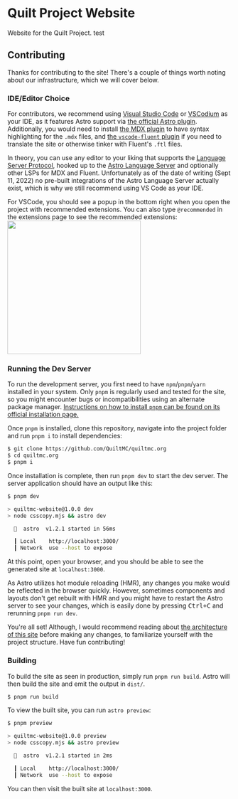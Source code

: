 # Quilt Project Website

Website for the Quilt Project. test

## Contributing

Thanks for contributing to the site!
There's a couple of things worth noting about our infrastructure, which we will cover below.

### IDE/Editor Choice

For contributors, we recommend using [Visual Studio Code](https://code.visualstudio.com) or [VSCodium](https://vscodium.com/) as your IDE, as it features Astro support via [the official Astro plugin](https://marketplace.visualstudio.com/items?itemName=astro-build.astro-vscode).
Additionally, you would need to install [the MDX plugin](https://marketplace.visualstudio.com/items?itemName=unifiedjs.vscode-mdx) to have syntax highlighting for the `.mdx` files,
and [the `vscode-fluent` plugin](https://marketplace.visualstudio.com/items?itemName=macabeus.vscode-fluent) if you need to translate the site or otherwise tinker with Fluent's `.ftl` files.

In theory, you can use any editor to your liking that supports the [Language Server Protocol](https://microsoft.github.io/language-server-protocol/), hooked up to the [Astro Language Server](https://github.com/withastro/language-tools/tree/main/packages/language-server) and optionally other LSPs for MDX and Fluent.
Unfortunately as of the date of writing (Sept 11, 2022) no pre-built integrations of the Astro Language Server actually exist, which is why we still recommend using VS Code as your IDE.

For VSCode, you should see a popup in the bottom right when you open the project with recommended extensions. You can also type `@recommended` in the extensions page to see the recommended extensions:
<img src="./public/assets/img/writing/recommended-extensions.jpg" width="300">


### Running the Dev Server

To run the development server, you first need to have `npm`/`pnpm`/`yarn` installed in your system.
Only `pnpm` is regularly used and tested for the site, so you might encounter bugs or incompatibilities using an alternate package manager. [Instructions on how to install `pnpm` can be found on its official installation page.](https://pnpm.io/installation)

Once `pnpm` is installed, clone this repository, navigate into the project folder and run `pnpm i` to install dependencies:
```sh
$ git clone https://github.com/QuiltMC/quiltmc.org
$ cd quiltmc.org
$ pnpm i
```

Once installation is complete, then run `pnpm dev` to start the dev server.
The server application should have an output like this:
```sh
$ pnpm dev

> quiltmc-website@1.0.0 dev
> node csscopy.mjs && astro dev

  🚀  astro  v1.2.1 started in 56ms

  ┃ Local    http://localhost:3000/
  ┃ Network  use --host to expose
```

At this point, open your browser, and you should be able to see the generated site at `localhost:3000`.

As Astro utilizes hot module reloading (HMR), any changes you make would be reflected in the browser quickly.
However, sometimes components and layouts don't get rebuilt with HMR and you might have to restart the Astro server to see your changes, which is easily done by pressing <kbd>Ctrl+C</kbd> and rerunning `pnpm run dev`.

You're all set! Although, I would recommend reading about [the architecture of this site](ARCHITECTURE.md) before making any changes, to familiarize yourself with the project structure. Have fun contributing!

### Building

To build the site as seen in production, simply run `pnpm run build`.
Astro will then build the site and emit the output in `dist/`.

```sh
$ pnpm run build
```

To view the built site, you can run `astro preview`:
```sh
$ pnpm preview

> quiltmc-website@1.0.0 preview
> node csscopy.mjs && astro preview

  🚀  astro  v1.2.1 started in 2ms

  ┃ Local    http://localhost:3000/
  ┃ Network  use --host to expose
```

You can then visit the built site at `localhost:3000`.
